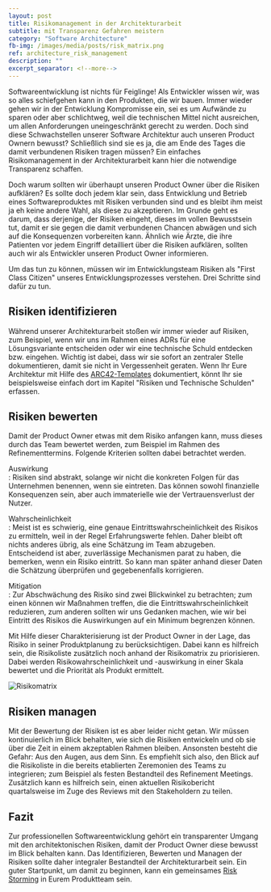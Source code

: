 ```yaml
---
layout: post
title: Risikomanagement in der Architekturarbeit
subtitle: mit Transparenz Gefahren meistern
category: "Software Architecture"
fb-img: /images/media/posts/risk_matrix.png
ref: architecture_risk_management
description: ""
excerpt_separator: <!--more-->
---
```


Softwareentwicklung ist nichts für Feiglinge! Als Entwickler wissen wir, was so alles schiefgehen kann in den Produkten, die wir bauen. Immer wieder gehen wir in der Entwicklung Kompromisse ein, sei es um Aufwände zu sparen oder aber schlichtweg, weil die technischen Mittel nicht ausreichen, um allen Anforderungen uneingeschränkt gerecht zu werden. Doch sind diese Schwachstellen unserer Software Architektur auch unseren Product Ownern bewusst? Schließlich sind sie es ja, die am Ende des Tages die damit verbundenen Risiken tragen müssen?
Ein einfaches Risikomanagement in der Architekturarbeit kann hier die notwendige Transparenz schaffen.

<!--more-->

Doch warum sollten wir überhaupt unseren Product Owner über die Risiken aufklären? Es sollte doch jedem klar sein, dass Entwicklung und Betrieb eines Softwareproduktes mit Risiken verbunden sind und es bleibt ihm meist ja eh keine andere Wahl, als diese zu akzeptieren. Im Grunde geht es darum, dass derjenige, der Risiken eingeht, dieses im vollen Bewusstsein tut, damit er sie gegen die damit verbundenen Chancen abwägen und sich auf die Konsequenzen vorbereiten kann. Ähnlich wie Ärzte, die ihre Patienten vor jedem Eingriff detailliert über die Risiken aufklären, sollten auch wir als Entwickler unseren Product Owner informieren.

Um das tun zu können, müssen wir im Entwicklungsteam Risiken als "First Class Citizen" unseres Entwicklungsprozesses verstehen. Drei Schritte sind dafür zu tun.

## Risiken identifizieren  
Während unserer Architekturarbeit stoßen wir immer wieder auf Risiken, zum Beispiel, wenn wir uns im Rahmen eines ADRs für eine Lösungsvariante entscheiden oder wir eine technische Schuld entdecken bzw. eingehen. Wichtig ist dabei, dass wir sie sofort an zentraler Stelle dokumentieren, damit sie nicht in Vergessenheit geraten. Wenn Ihr Eure Architektur mit Hilfe des [ARC42-Templates](https://www.arc42.de/) dokumentiert, könnt Ihr sie beispielsweise einfach dort im Kapitel "Risiken und Technische Schulden" erfassen. 

## Risiken bewerten  
Damit der Product Owner etwas mit dem Risiko anfangen kann, muss dieses durch das Team bewertet werden, zum Beispiel im Rahmen des Refinementtermins. Folgende Kriterien sollten dabei betrachtet werden.

Auswirkung  
: Risiken sind abstrakt, solange wir nicht die konkreten Folgen für das Unternehmen benennen, wenn sie eintreten. Das können sowohl finanzielle Konsequenzen sein, aber auch immaterielle wie der Vertrauensverlust der Nutzer.

Wahrscheinlichkeit  
: Meist ist es schwierig, eine genaue Eintrittswahrscheinlichkeit des Risikos zu ermitteln, weil in der Regel Erfahrungswerte fehlen. Daher bleibt oft nichts anderes übrig, als eine Schätzung im Team abzugeben. Entscheidend ist aber, zuverlässige Mechanismen parat zu haben, die bemerken, wenn ein Risiko eintritt. So kann man später anhand dieser Daten die Schätzung überprüfen und gegebenenfalls korrigieren.

Mitigation  
: Zur Abschwächung des Risiko sind zwei Blickwinkel zu betrachten; zum einen können wir Maßnahmen treffen, die die Eintrittswahrscheinlichkeit reduzieren, zum anderen sollten wir uns Gedanken machen, wie wir bei Eintritt des Risikos die Auswirkungen auf ein Minimum begrenzen können.

Mit Hilfe dieser Charakterisierung ist der Product Owner in der Lage, das Risiko in seiner Produktplanung zu berücksichtigen. Dabei kann es hilfreich sein, die Risikoliste zusätzlich noch anhand der Risikomatrix zu priorisieren. Dabei werden Risikowahrscheinlichkeit und -auswirkung in einer Skala bewertet und die Priorität als Produkt ermittelt.

![Risikomatrix](/images/postinline/posts/risk_matrix.png)

## Risiken managen
Mit der Bewertung der Risiken ist es aber leider nicht getan. Wir müssen kontinuierlich im Blick behalten, wie sich die Risiken entwickeln und ob sie über die Zeit in einem akzeptablen Rahmen bleiben. Ansonsten besteht die Gefahr: Aus den Augen, aus dem Sinn. Es empfiehlt sich also, den Blick auf die Risikoliste in die bereits etablierten Zeremonien des Teams zu integrieren; zum Beispiel als festen Bestandteil des Refinement Meetings. Zusätzlich kann es hilfreich sein, einen aktuellen Risikobericht quartalsweise im Zuge des Reviews mit den Stakeholdern zu teilen.

## Fazit
Zur professionellen Softwareentwicklung gehört ein transparenter Umgang mit den architektonischen Risiken, damit der Product Owner diese bewusst im Blick behalten kann. Das Identifizieren, Bewerten und Managen der Risiken sollte daher integraler Bestandteil der Architekturarbeit sein. Ein guter Startpunkt, um damit zu beginnen, kann ein gemeinsames [Risk Storming](http://www.codingthearchitecture.com/2012/07/11/risk_storming.html) in Eurem Produktteam sein. 


